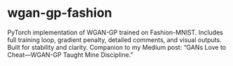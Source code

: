 # wgan-gp-fashion
PyTorch implementation of WGAN-GP trained on Fashion-MNIST. Includes full training loop, gradient penalty, detailed comments, and visual outputs. Built for stability and clarity. Companion to my Medium post: “GANs Love to Cheat—WGAN-GP Taught Mine Discipline.”
